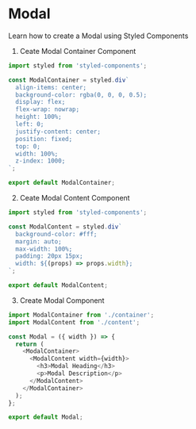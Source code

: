 # Modal

Learn how to create a Modal using Styled Components

1. Ceate Modal Container Component

```javascript
import styled from 'styled-components';

const ModalContainer = styled.div`
  align-items: center;
  background-color: rgba(0, 0, 0, 0.5);
  display: flex;
  flex-wrap: nowrap;
  height: 100%;
  left: 0;
  justify-content: center;
  position: fixed;
  top: 0;
  width: 100%;
  z-index: 1000;
`;

export default ModalContainer;
```

2. Ceate Modal Content Component

```javascript
import styled from 'styled-components';

const ModalContent = styled.div`
  background-color: #fff;
  margin: auto;
  max-width: 100%;
  padding: 20px 15px;
  width: ${(props) => props.width};
`;

export default ModalContent;
```

3. Create Modal Component
```javascript
import ModalContainer from './container';
import ModalContent from './content';

const Modal = ({ width }) => {
  return (
    <ModalContainer>
      <ModalContent width={width}>
        <h3>Modal Heading</h3>
        <p>Modal Description</p>
      </ModalContent>
    </ModalContainer>
  );
};

export default Modal;
```
